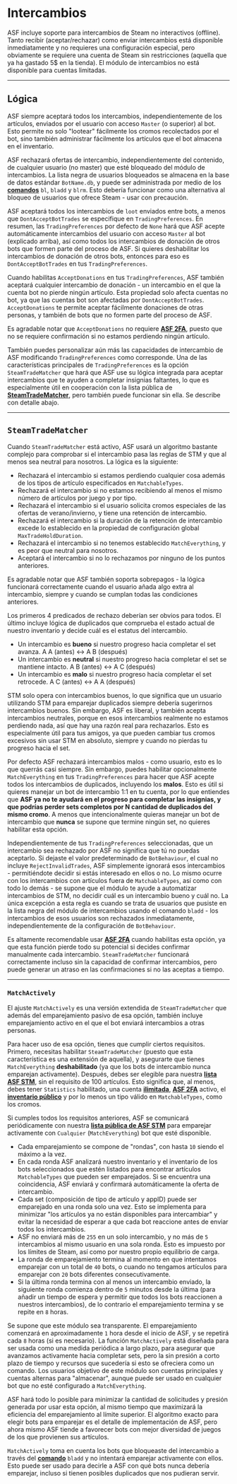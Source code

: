 # Intercambios

ASF incluye soporte para intercambios de Steam no interactivos (offline). Tanto recibir (aceptar/rechazar) como enviar intercambios está disponible inmediatamente y no requieres una configuración especial, pero obviamente se requiere una cuenta de Steam sin restricciones (aquella que ya ha gastado 5$ en la tienda). El módulo de intercambios no está disponible para cuentas limitadas.

* * *

## Lógica

ASF siempre aceptará todos los intercambios, independientemente de los artículos, enviados por el usuario con acceso `Master` (o superior) al bot. Esto permite no solo "lootear" fácilmente los cromos recolectados por el bot, sino también administrar fácilmente los artículos que el bot almacena en el inventario.

ASF rechazará ofertas de intercambio, independientemente del contenido, de cualquier usuario (no master) que esté bloqueado del módulo de intercambios. La lista negra de usuarios bloqueados se almacena en la base de datos estándar `BotName.db`, y puede ser administrada por medio de los **[comandos](https://github.com/JustArchiNET/ArchiSteamFarm/wiki/Commands)** `bl`, `bladd` y `blrm`. Esto debería funcionar como una alternativa al bloqueo de usuarios que ofrece Steam - usar con precaución.

ASF aceptará todos los intercambios de `loot` enviados entre bots, a menos que `DontAcceptBotTrades` se especifique en `TradingPreferences`. En resumen, las `TradingPreferences` por defecto de `None` hará que ASF acepte automáticamente intercambios del usuario con acceso `Master` al bot (explicado arriba), así como todos los intercambios de donación de otros bots que formen parte del proceso de ASF. Si quieres deshabilitar los intercambios de donación de otros bots, entonces para eso es `DontAcceptBotTrades` en tus `TradingPreferences`.

Cuando habilitas `AcceptDonations` en tus `TradingPreferences`, ASF también aceptará cualquier intercambio de donación - un intercambio en el que la cuenta bot no pierde ningún artículo. Esta propiedad solo afecta cuentas no bot, ya que las cuentas bot son afectadas por `DontAcceptBotTrades`. `AcceptDonations` te permite aceptar fácilmente donaciones de otras personas, y también de bots que no formen parte del proceso de ASF.

Es agradable notar que `AcceptDonations` no requiere **[ASF 2FA](https://github.com/JustArchiNET/ArchiSteamFarm/wiki/Two-factor-authentication)**, puesto que no se requiere confirmación si no estamos perdiendo ningún artículo.

También puedes personalizar aún más las capacidades de intercambio de ASF modificando `TradingPreferences` como corresponde. Una de las características principales de `TradingPreferences` es la opción `SteamTradeMatcher` que hará que ASF use su lógica integrada para aceptar intercambios que te ayuden a completar insignias faltantes, lo que es especialmente útil en cooperación con la lista pública de **[SteamTradeMatcher](https://www.steamtradematcher.com)**, pero también puede funcionar sin ella. Se describe con detalle abajo.

* * *

## `SteamTradeMatcher`

Cuando `SteamTradeMatcher` está activo, ASF usará un algoritmo bastante complejo para comprobar si el intercambio pasa las reglas de STM y que al menos sea neutral para nosotros. La lógica es la siguiente:

- Rechazará el intercambio si estamos perdiendo cualquier cosa además de los tipos de artículo especificados en `MatchableTypes`.
- Rechazará el intercambio si no estamos recibiendo al menos el mismo número de artículos por juego y por tipo.
- Rechazará el intercambio si el usuario solicita cromos especiales de las ofertas de verano/invierno, y tiene una retención de intercambio.
- Rechazará el intercambio si la duración de la retención de intercambio excede lo establecido en la propiedad de configuración global `MaxTradeHoldDuration`.
- Rechazará el intercambio si no tenemos establecido `MatchEverything`, y es peor que neutral para nosotros.
- Aceptará el intercambio si no lo rechazamos por ninguno de los puntos anteriores.

Es agradable notar que ASF también soporta sobrepagos - la lógica funcionará correctamente cuando el usuario añada algo extra al intercambio, siempre y cuando se cumplan todas las condiciones anteriores.

Los primeros 4 predicados de rechazo deberían ser obvios para todos. El último incluye lógica de duplicados que comprueba el estado actual de nuestro inventario y decide cuál es el estatus del intercambio.

- Un intercambio es **bueno** si nuestro progreso hacia completar el set avanza. A A (antes) <-> A B (después)
- Un intercambio es **neutral** si nuestro progreso hacia completar el set se mantiene intacto. A B (antes) <-> A C (después)
- Un intercambio es **malo** si nuestro progreso hacia completar el set retrocede. A C (antes) <-> A A (después)

STM solo opera con intercambios buenos, lo que significa que un usuario utilizando STM para emparejar duplicados siempre debería sugerirnos intercambios buenos. Sin embargo, ASF es liberal, y también acepta intercambios neutrales, porque en esos intercambios realmente no estamos perdiendo nada, así que hay una razón real para rechazarlos. Esto es especialmente útil para tus amigos, ya que pueden cambiar tus cromos excesivos sin usar STM en absoluto, siempre y cuando no pierdas tu progreso hacia el set.

Por defecto ASF rechazará intercambios malos - como usuario, esto es lo que querrás casi siempre. Sin embargo, puedes habilitar opcionalmente `MatchEverything` en tus `TradingPreferences` para hacer que ASF acepte todos los intercambios de duplicados, incluyendo los **malos**. Esto es útil si quieres manejar un bot de intercambio 1:1 en tu cuenta, por lo que entiendes que **ASF ya no te ayudará en el progreso para completar las insignias, y que podrías perder sets completos por N cantidad de duplicados del mismo cromo**. A menos que intencionalmente quieras manejar un bot de intercambio que **nunca** se supone que termine ningún set, no quieres habilitar esta opción.

Independientemente de tus `TradingPreferences` seleccionadas, que un intercambio sea rechazado por ASF no significa que tú no puedas aceptarlo. Si dejaste el valor predeterminado de `BotBehaviour`, el cual no incluye `RejectInvalidTrades`, ASF simplemente ignorará esos intercambios - permitiéndote decidir si estás interesado en ellos o no. Lo mismo ocurre con los intercambios con artículos fuera de `MatchableTypes`, así como con todo lo demás - se supone que el módulo te ayude a automatizar intercambios de STM, no decidir cuál es un intercambio bueno y cuál no. La única excepción a esta regla es cuando se trata de usuarios que pusiste en la lista negra del módulo de intercambios usando el comando `bladd` - los intercambios de esos usuarios son rechazados inmediatamente, independientemente de la configuración de `BotBehaviour`.

Es altamente recomendable usar **[ASF 2FA](https://github.com/JustArchiNET/ArchiSteamFarm/wiki/Two-factor-authentication)** cuando habilitas esta opción, ya que esta función pierde todo su potencial si decides confirmar manualmente cada intercambio. `SteamTradeMatcher` funcionará correctamente incluso sin la capacidad de confirmar intercambios, pero puede generar un atraso en las confirmaciones si no las aceptas a tiempo.

* * *

### `MatchActively`

El ajuste `MatchActively` es una versión extendida de `SteamTradeMatcher` que además del emparejamiento pasivo de esa opción, también incluye emparejamiento activo en el que el bot enviará intercambios a otras personas.

Para hacer uso de esa opción, tienes que cumplir ciertos requisitos. Primero, necesitas habilitar `SteamTradeMatcher` (puesto que esta característica es una extensión de aquella), y asegurarte que tienes `MatchEverything` **deshabilitado** (ya que los bots de intercambio nunca emparejan activamente). Después, debes ser elegible para nuestra **[lista ASF STM](https://github.com/JustArchiNET/ArchiSteamFarm/wiki/Statistics#current-privacy-policy)**, sin el requisito de 100 artículos. Esto significa que, al menos, debes tener `Statistics` habilitado, una cuenta **[ilimitada](https://support.steampowered.com/kb_article.php?ref=3330-IAGK-7663)**, **[ASF 2FA](https://github.com/JustArchiNET/ArchiSteamFarm/wiki/Two-factor-authentication#asf-2fa)** activo, el **[inventario público](https://steamcommunity.com/my/edit/settings)** y por lo menos un tipo válido en `MatchableTypes`, como los cromos.

Si cumples todos los requisitos anteriores, ASF se comunicará periódicamente con nuestra **[lista pública de ASF STM](https://github.com/JustArchiNET/ArchiSteamFarm/wiki/Statistics#public-asf-stm-listing)** para emparejar activamente con `Cualquier` (`MatchEverything`) bot que esté disponible.

- Cada emparejamiento se compone de "rondas", con hasta `10` siendo el máximo a la vez.
- En cada ronda ASF analizará nuestro inventario y el inventario de los bots seleccionados que estén listados para encontrar artículos `MatchableTypes` que pueden ser emparejados. Si se encuentra una coincidencia, ASF enviará y confirmará automáticamente la oferta de intercambio.
- Cada set (composición de tipo de artículo y appID) puede ser emparejado en una ronda solo una vez. Esto se implementa para minimizar "los artículos ya no están disponibles para intercambiar" y evitar la necesidad de esperar a que cada bot reaccione antes de enviar todos los intercambios.
- ASF no enviará más de `255` en un solo intercambio, y no más de `5` intercambios al mismo usuario en una sola ronda. Esto es impuesto por los límites de Steam, así como por nuestro propio equilibrio de carga.
- La ronda de emparejamiento termina al momento en que intentamos emparejar con un total de `40` bots, o cuando no tengamos artículos para emparejar con `20` bots diferentes consecutivamente.
- Si la última ronda termina con al menos un intercambio enviado, la siguiente ronda comienza dentro de `5` minutos desde la última (para añadir un tiempo de espera y permitir que todos los bots reaccionen a nuestros intercambios), de lo contrario el emparejamiento termina y se repite en `8` horas.

Se supone que este módulo sea transparente. El emparejamiento comenzará en aproximadamente `1` hora desde el inicio de ASF, y se repetirá cada `8` horas (si es necesario). La función `MatchActively` está diseñada para ser usada como una medida periódica a largo plazo, para asegurar que avanzamos activamente hacia completar sets, pero la sin presión a corto plazo de tiempo y recursos que sucedería si esto se ofreciera como un comando. Los usuarios objetivo de este módulo son cuentas principales y cuentas alternas para "almacenar", aunque puede ser usado en cualquier bot que no esté configurado a `MatchEverything`.

ASF hará todo lo posible para minimizar la cantidad de solicitudes y presión generada por usar esta opción, al mismo tiempo que maximizará la eficiencia del emparejamiento al límite superior. El algoritmo exacto para elegir bots para emparejar es el detalle de implementación de ASF, pero ahora mismo ASF tiende a favorecer bots con mejor diversidad de juegos de los que provienen sus artículos.

`MatchActively` toma en cuenta los bots que bloqueaste del intercambio a través del **[comando](https://github.com/JustArchiNET/ArchiSteamFarm/wiki/Commands)** `bladd` y no intentará emparejar activamente con ellos. Esto puede ser usado para decirle a ASF con qué bots nunca debería emparejar, incluso si tienen posibles duplicados que nos pudieran servir.